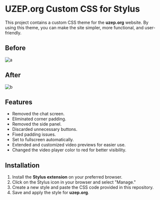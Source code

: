 # UZEP.org Custom CSS for Stylus

This project contains a custom CSS theme for the **uzep.org** website. By using this theme, you can make the site simpler, more functional, and user-friendly.

## Before
![a](https://github.com/user-attachments/assets/5ed720d3-18d2-4852-8298-36eae599b681)

## After
![b](https://github.com/user-attachments/assets/72ed5c1c-047e-47dd-93c9-26cb39ff8e25)

## Features

- Removed the chat screen.
- Eliminated corner padding.
- Removed the side panel.
- Discarded unnecessary buttons.
- Fixed padding issues.
- Set to fullscreen automatically.
- Extended and customized video previews for easier use.
- Changed the video player color to red for better visibility.

## Installation

1. Install the **Stylus extension** on your preferred browser.
2. Click on the Stylus icon in your browser and select "Manage."
3. Create a new style and paste the CSS code provided in this repository.
4. Save and apply the style for **uzep.org**.
